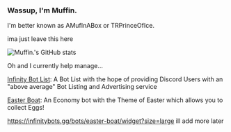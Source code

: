 ### Wassup, I'm Muffin. 

I'm better known as AMufInABox or TRPrinceOfIce. 

ima just leave this here

![Muffin.'s GitHub stats](https://github-readme-stats.vercel.app/api?username=AMufInABox&count_private=true)

Oh and I currently help manage...

[Infinity Bot List](https://botlist.site): A Bot List with the hope of providing Discord Users with an "above average" Bot Listing and Advertising service
 
[Easter Boat](https://top.gg/bot/926910587122876456): An Economy bot with the Theme of Easter which allows you to collect Eggs!

https://infinitybots.gg/bots/easter-boat/widget?size=large
ill add more later
<!-- 
**AMufInABox/amufinabox** is a ✨ _special_ ✨ repository because its `README.md` (this file) appears on your GitHub profile.

Here are some ideas to get you started:

- 🔭 I’m currently working on ...
- 🌱 I’m currently learning ...
- 👯 I’m looking to collaborate on ...
- 🤔 I’m looking for help with ...
- 💬 Ask me about ...
- 📫 How to reach me: ...
- 😄 Pronouns: ...
- ⚡ Fun fact: ...
-->
